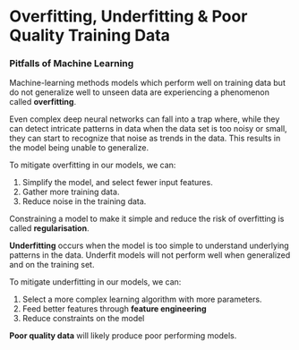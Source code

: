 # Overfitting, Underfitting & Poor Quality Training Data

### Pitfalls of Machine Learning

Machine-learning methods models which perform well on training data but do not generalize well to unseen data are experiencing a phenomenon called **overfitting**.

Even complex deep neural networks can fall into a trap where, while they can detect intricate patterns in data when the data set is too noisy or small, they can start to recognize that noise as trends in the data. This results in the model being unable to generalize.

To mitigate overfitting in our models, we can:

1. Simplify the model, and select fewer input features.
2. Gather more training data.
3. Reduce noise in the training data.

Constraining a model to make it simple and reduce the risk of overfitting is called **regularisation**.

**Underfitting** occurs when the model is too simple to understand underlying patterns in the data. Underfit models will not perform well when generalized and on the training set.

To mitigate underfitting in our models, we can:

1. Select a more complex learning algorithm with more parameters.
2. Feed better features through **feature engineering**
3. Reduce constraints on the model

**Poor quality data** will likely produce poor performing models.
